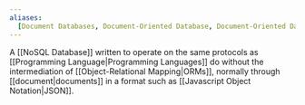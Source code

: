 ```yaml
---
aliases:
  [Document Databases, Document-Oriented Database, Document-Oriented Databases]
---
```


A [[NoSQL Database]] written to operate on the same protocols as [[Programming Language|Programming Languages]] do without the intermediation of [[Object-Relational Mapping|ORMs]], normally through [[document|documents]] in a format such as [[Javascript Object Notation|JSON]].
